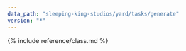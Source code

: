 ```yaml
---
data_path: "sleeping-king-studios/yard/tasks/generate"
version: "*"
---
```


{% include reference/class.md %}
